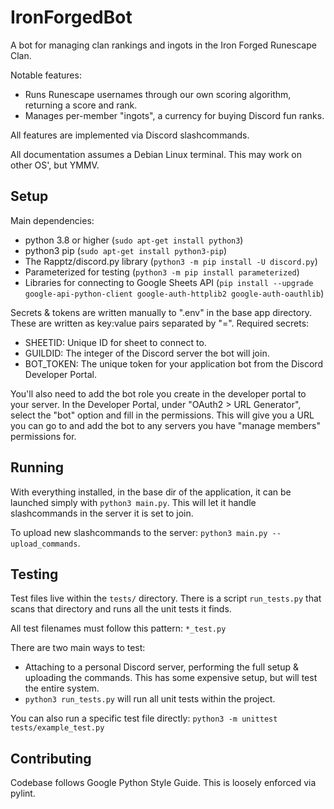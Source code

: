 # IronForgedBot

A bot for managing clan rankings and ingots in the Iron Forged Runescape Clan.

Notable features:

- Runs Runescape usernames through our own scoring algorithm, returning
  a score and rank.
- Manages per-member "ingots", a currency for buying Discord fun ranks.

All features are implemented via Discord slashcommands.

All documentation assumes a Debian Linux terminal. This may work on other OS',
but YMMV.

## Setup

Main dependencies:

- python 3.8 or higher (`sudo apt-get install python3`)
- python3 pip (`sudo apt-get install python3-pip`)
- The Rapptz/discord.py library (`python3 -m pip install -U discord.py`)
- Parameterized for testing (`python3 -m pip install parameterized`)
- Libraries for connecting to Google Sheets API (`pip install --upgrade
google-api-python-client google-auth-httplib2 google-auth-oauthlib`)

Secrets & tokens are written manually to ".env" in the base app directory.
These are written as key:value pairs separated by "=". Required secrets:

- SHEETID: Unique ID for sheet to connect to.
- GUILDID: The integer of the Discord server the bot will join.
- BOT_TOKEN: The unique token for your application bot from the Discord
  Developer Portal.

You'll also need to add the bot role you create in the developer portal to
your server. In the Developer Portal, under "OAuth2 > URL Generator",
select the "bot" option and fill in the permissions. This will give you a
URL you can go to and add the bot to any servers you have "manage members"
permissions for.

## Running

With everything installed, in the base dir of the application, it can be
launched simply with `python3 main.py`. This will let it handle slashcommands
in the server it is set to join.

To upload new slashcommands to the server: `python3 main.py --upload_commands`.

## Testing

Test files live within the `tests/` directory. There is a script `run_tests.py`
that scans that directory and runs all the unit tests it finds.

All test filenames must follow this pattern: `*_test.py`

There are two main ways to test:

- Attaching to a personal Discord server, performing the full setup &
  uploading the commands. This has some expensive setup, but will test the
  entire system.
- `python3 run_tests.py` will run all unit tests within the project.

You can also run a specific test file directly:
`python3 -m unittest tests/example_test.py`

## Contributing

Codebase follows Google Python Style Guide. This is loosely enforced via
pylint.
